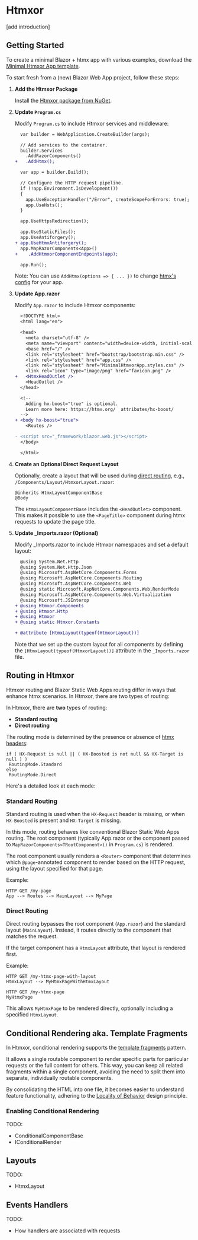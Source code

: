 # Htmxor

[add introduction]

## Getting Started

To create a minimal Blazor + htmx app with various examples, download the [Minimal Htmxor App template](https://github.com/egil/Htmxor/tree/main/samples/MinimalHtmxorApp).

To start fresh from a (new) Blazor Web App project, follow these steps:

1. **Add the Htmxor Package**

   Install the [Htmxor package from NuGet](https://www.nuget.org/packages/Htmxor).


2. **Update `Program.cs`**

   Modify `Program.cs` to include Htmxor services and middleware:

	```diff
	  var builder = WebApplication.CreateBuilder(args);

	  // Add services to the container.
	  builder.Services
	  	.AddRazorComponents()
	+   .AddHtmx();

	  var app = builder.Build();

	  // Configure the HTTP request pipeline.
	  if (!app.Environment.IsDevelopment())
	  {
	  	app.UseExceptionHandler("/Error", createScopeForErrors: true);
	  	app.UseHsts();
	  }

	  app.UseHttpsRedirection();

	  app.UseStaticFiles();
	  app.UseAntiforgery();
	+ app.UseHtmxAntiforgery();
	  app.MapRazorComponents<App>()
	+    .AddHtmxorComponentEndpoints(app);

	  app.Run();
	```
	Note: You can use `AddHtmx(options => { ... })` to change [htmx's config](https://htmx.org/reference/#config) for your app.

3. **Update App.razor**

   Modify `App.razor` to include Htmxor components:

	```diff
	  <!DOCTYPE html>
	  <html lang="en">

	  <head>
	  	<meta charset="utf-8" />
	  	<meta name="viewport" content="width=device-width, initial-scale=1.0" />
	  	<base href="/" />
	  	<link rel="stylesheet" href="bootstrap/bootstrap.min.css" />
	  	<link rel="stylesheet" href="app.css" />
	  	<link rel="stylesheet" href="MinimalHtmxorApp.styles.css" />
	  	<link rel="icon" type="image/png" href="favicon.png" />
	+   <HtmxHeadOutlet />
	  	<HeadOutlet />
	  </head>

	  <!--
	    Adding hx-boost="true" is optional.
	    Learn more here: https://htmx.org/  attributes/hx-boost/
	  -->
	+ <body hx-boost="true">
	  	<Routes />

	- <script src="_framework/blazor.web.js"></script>
	  </body>

	  </html>
	```

4. **Create an Optional Direct Request Layout**

   Optionally, create a layout that will be used during [direct routing](routing.md#direct-routing), e.g., `/Components/Layout/HtmxorLayout.razor`:

	```razor
	@inherits HtmxLayoutComponentBase
	@Body
	```

	The `HtmxLayoutComponentBase` includes the `<HeadOutlet>` component. This makes it possible to use the `<PageTitle>` component during htmx requests to update the page title.

5. **Update _Imports.razor (Optional)**

   Modify _Imports.razor to include Htmxor namespaces and set a default layout:

	```diff
	  @using System.Net.Http
	  @using System.Net.Http.Json
	  @using Microsoft.AspNetCore.Components.Forms
	  @using Microsoft.AspNetCore.Components.Routing
	  @using Microsoft.AspNetCore.Components.Web
	  @using static Microsoft.AspNetCore.Components.Web.RenderMode
	  @using Microsoft.AspNetCore.Components.Web.Virtualization
	  @using Microsoft.JSInterop
	+ @using Htmxor.Components
	+ @using Htmxor.Http
	+ @using Htmxor
	+ @using static Htmxor.Constants

	+ @attribute [HtmxLayout(typeof(HtmxorLayout))]
	```

	Note that we set up the custom layout for all components by defining the `[HtmxLayout(typeof(HtmxorLayout))]` attribute in the `_Imports.razor` file.

## Routing in Htmxor

Htmxor routing and Blazor Static Web Apps routing differ in ways that enhance htmx scenarios. In Htmxor, there are two types of routing:

In Htmxor, there are **two** types of routing:

- **Standard routing**
- **Direct routing**

The routing mode is determined by the presence or absence of [htmx headers](https://htmx.org/reference/#request_headers):

```
if ( HX-Request is null || ( HX-Boosted is not null && HX-Target is null ) )
 RoutingMode.Standard
else
 RoutingMode.Direct
```

Here's a detailed look at each mode:

### Standard Routing

Standard routing is used when the `HX-Request` header is missing, or when `HX-Boosted` is present and `HX-Target` is missing.

In this mode, routing behaves like conventional Blazor Static Web Apps routing. The root component (typically App.razor or the component passed to `MapRazorComponents<TRootComponent>()` in `Program.cs`) is rendered.

The root component usually renders a `<Router>` component that determines which `@page`-annotated component to render based on the HTTP request, using the layout specified for that page.

Example:

```
HTTP GET /my-page
App --> Routes --> MainLayout --> MyPage
```

### Direct Routing

Direct routing bypasses the root component (`App.razor`) and the standard layout (`MainLayout`). Instead, it routes directly to the component that matches the request.

If the target component has a `HtmxLayout` attribute, that layout is rendered first.

Example:

```
HTTP GET /my-htmx-page-with-layout
HtmxLayout --> MyHtmxPageWithHtmxLayout

HTTP GET /my-htmx-page
MyHtmxPage
```

This allows `MyHtmxPage` to be rendered directly, optionally including a specified `HtmxLayout`.

## Conditional Rendering aka. Template Fragments

In Htmxor, conditional rendering supports the [template fragments](https://htmx.org/essays/template-fragments/) pattern.

It allows a single routable component to render specific parts for particular requests or the full content for others. This way, you can keep all related fragments within a single component, avoiding the need to split them into separate, individually routable components.

By consolidating the HTML into one file, it becomes easier to understand feature functionality, adhering to the [Locality of Behavior](https://htmx.org/essays/locality-of-behaviour/) design principle.

### Enabling Conditional Rendering

TODO:

- ConditionalComponentBase
- IConditionalRender

## Layouts

TODO: 

- HtmxLayout

## Events Handlers

TODO:

- How handlers are associated with requests
